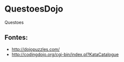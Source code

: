 # QuestoesDojo
Questoes 


## Fontes:
- http://dojopuzzles.com/
- http://codingdojo.org/cgi-bin/index.pl?KataCatalogue 

